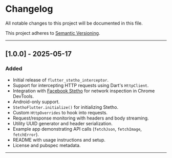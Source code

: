 # Changelog

All notable changes to this project will be documented in this file.

This project adheres to [Semantic Versioning](https://semver.org/).

---

## [1.0.0] - 2025-05-17

### Added
- Initial release of `flutter_stetho_interceptor`.
- Support for intercepting HTTP requests using Dart's `HttpClient`.
- Integration with [Facebook Stetho](https://github.com/facebook/stetho) for network inspection in Chrome DevTools.
- Android-only support.
- `StethoFlutter.initialize()` for initializing Stetho.
- Custom `HttpOverrides` to hook into requests.
- Request/response monitoring with headers and body streaming.
- Utility UUID generator and header serialization.
- Example app demonstrating API calls (`fetchJson`, `fetchImage`, `fetchError`).
- README with usage instructions and setup.
- License and pubspec metadata.

---

